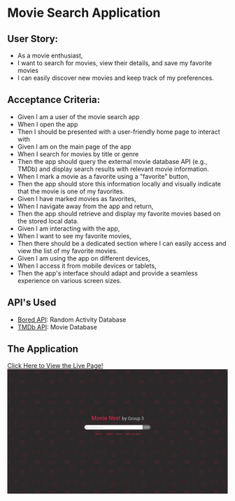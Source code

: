 # Movie Search Application
## User Story:
* As a movie enthusiast,
* I want to search for movies, view their details, and save my favorite movies
* I can easily discover new movies and keep track of my preferences.

## Acceptance Criteria:
* Given I am a user of the movie search app
* When I open the app
* Then I should be presented with a user-friendly home page to interact with
* Given I am on the main page of the app
* When I search for movies by title or genre
* Then the app should query the external movie database API (e.g., TMDb) and display search results with relevant movie information.
* When I mark a movie as a favorite using a "favorite" button,
* Then the app should store this information locally and visually indicate that the movie is one of my favorites.
* Given I have marked movies as favorites,
* When I navigate away from the app and return,
* Then the app should retrieve and display my favorite movies based on the stored local data.
* Given I am interacting with the app,
* When I want to see my favorite movies,
* Then there should be a dedicated section where I can easily access and view the list of my favorite movies.
* Given I am using the app on different devices,
* When I access it from mobile devices or tablets,
* Then the app's interface should adapt and provide a seamless experience on various screen sizes.

## API's Used
* [Bored API](https://www.boredapi.com/): Random Activity Database
* [TMDb API](https://developer.themoviedb.org/reference/intro/getting-started): Movie Database

## The Application
[Click Here to View the Live Page!](https://lundj227.github.io/group-project-1)
![alt text](./assets/images/homepage-ss.png)